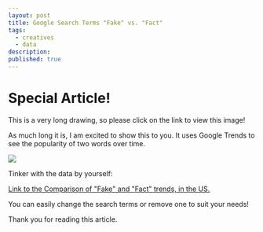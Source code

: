 ```yaml
---
layout: post
title: Google Search Terms "Fake" vs. "Fact"
tags:
  - creatives
  - data
description:
published: true
---
```


# Special Article!

This is a very long drawing, so please click on the link to view this image!

As much long it is, I am excited to show this to you. It uses Google Trends to see the popularity of two words over time.

<!--break-->

![](../snippets/2020-6-9-fake-vs-fact-2016-drawing.png)

Tinker with the data by yourself:

[Link to the Comparison of "Fake" and "Fact" trends, in the US.](https://trends.google.com/trends/explore?date=today%205-y&geo=US&q=fact,fake)

You can easily change the search terms or remove one to suit your needs!

Thank you for reading this article.
